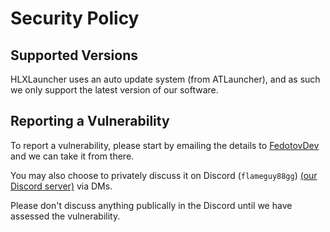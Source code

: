 # Security Policy

## Supported Versions

HLXLauncher uses an auto update system (from ATLauncher), and as such we only support the latest version of our software.

## Reporting a Vulnerability

To report a vulnerability, please start by emailing the details to [FedotovDev](mailto:fedotovdev.8801@proton.me) and we can take it from there.

You may also choose to privately discuss it on Discord (`flameguy88gg`) [(our Discord server)](https://discord.gg/zEGHrrFfsD) via DMs.

Please don't discuss anything publically in the Discord until we have assessed the vulnerability.
